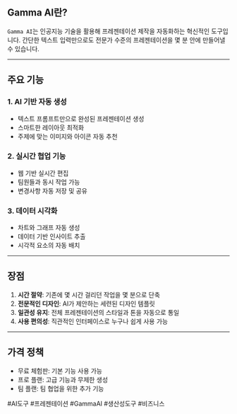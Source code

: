 ## Gamma AI란?

`Gamma AI`는 인공지능 기술을 활용해 프레젠테이션 제작을 자동화하는 혁신적인 도구입니다. 간단한 텍스트 입력만으로도 전문가 수준의 프레젠테이션을 몇 분 안에 만들어낼 수 있습니다.

---
## 주요 기능

### 1. AI 기반 자동 생성
- 텍스트 프롬프트만으로 완성된 프레젠테이션 생성
- 스마트한 레이아웃 최적화
- 주제에 맞는 이미지와 아이콘 자동 추천

### 2. 실시간 협업 기능
- 웹 기반 실시간 편집
- 팀원들과 동시 작업 가능
- 변경사항 자동 저장 및 공유

### 3. 데이터 시각화
- 차트와 그래프 자동 생성
- 데이터 기반 인사이트 추출
- 시각적 요소의 자동 배치

---
## 장점

1. **시간 절약**: 기존에 몇 시간 걸리던 작업을 몇 분으로 단축
2. **전문적인 디자인**: AI가 제안하는 세련된 디자인 템플릿
3. **일관성 유지**: 전체 프레젠테이션의 스타일과 톤을 자동으로 통일
4. **사용 편의성**: 직관적인 인터페이스로 누구나 쉽게 사용 가능

---
## 가격 정책
- 무료 체험판: 기본 기능 사용 가능
- 프로 플랜: 고급 기능과 무제한 생성
- 팀 플랜: 팀 협업을 위한 추가 기능

#AI도구 #프레젠테이션 #GammaAI #생산성도구 #비즈니스
